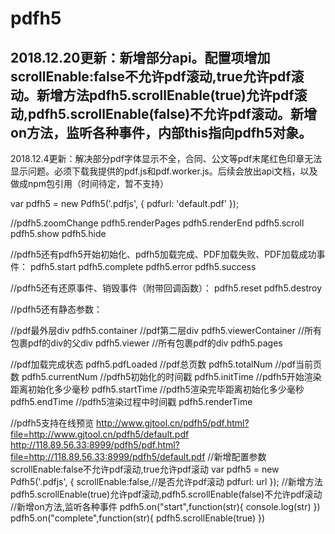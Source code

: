 # pdfh5
## 2018.12.20更新：新增部分api。配置项增加scrollEnable:false不允许pdf滚动,true允许pdf滚动。新增方法pdfh5.scrollEnable(true)允许pdf滚动,pdfh5.scrollEnable(false)不允许pdf滚动。新增on方法，监听各种事件，内部this指向pdfh5对象。

2018.12.4更新：解决部分pdf字体显示不全，合同、公文等pdf末尾红色印章无法显示问题。必须下载我提供的pdf.js和pdf.worker.js。后续会放出api文档，以及做成npm包引用（时间待定，暂不支持）

var pdfh5 = new Pdfh5('.pdfjs', {
	pdfurl: 'default.pdf'
});

//pdfh5.zoomChange pdfh5.renderPages pdfh5.renderEnd pdfh5.scroll pdfh5.show pdfh5.hide

//pdfh5还有pdfh5开始初始化、pdfh5加载完成、PDF加载失败、PDF加载成功事件：   pdfh5.start pdfh5.complete pdfh5.error pdfh5.success 

//pdfh5还有还原事件、销毁事件（附带回调函数）：   pdfh5.reset pdfh5.destroy 

//pdfh5还有静态参数： 

//pdf最外层div pdfh5.container
//pdf第二层div pdfh5.viewerContainer
//所有包裹pdf的div的父div pdfh5.viewer
//所有包裹pdf的div pdfh5.pages

//pdf加载完成状态 pdfh5.pdfLoaded
//pdf总页数 pdfh5.totalNum
//pdf当前页数 pdfh5.currentNum
//pdfh5初始化的时间戳 pdfh5.initTime
//pdfh5开始渲染距离初始化多少毫秒 pdfh5.startTime
//pdfh5渲染完毕距离初始化多少毫秒  pdfh5.endTime
//pdfh5渲染过程中时间戳   pdfh5.renderTime

//pdfh5支持在线预览 
http://www.gjtool.cn/pdfh5/pdf.html?file=http://www.gjtool.cn/pdfh5/default.pdf
http://118.89.56.33:8999/pdfh5/pdf.html?file=http://118.89.56.33:8999/pdfh5/default.pdf
//新增配置参数scrollEnable:false不允许pdf滚动,true允许pdf滚动
	var pdfh5 = new Pdfh5('.pdfjs', {
 			scrollEnable:false,//是否允许pdf滚动
			pdfurl: url
		});
//新增方法pdfh5.scrollEnable(true)允许pdf滚动,pdfh5.scrollEnable(false)不允许pdf滚动
//新增on方法,监听各种事件
	pdfh5.on("start",function(str){
 			console.log(str)
 		})
		pdfh5.on("complete",function(str){
 			pdfh5.scrollEnable(true)
		})

